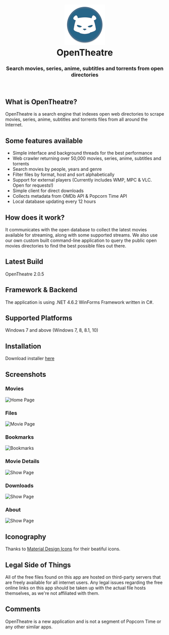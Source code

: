 <h1 align="center">
  <img src="/opentheatre/Resources/opentheatre-logo.png" height="128" width="128" alt="Logo" />
  <br />
  OpenTheatre
</h1>

<h3 align="center">Search movies, series, anime, subtitles and torrents from open directories</h3>
<div align="center">
</div>
<br />

## What is OpenTheatre?
OpenTheatre is a search engine that indexes open web directories to scrape movies, series, anime, subtitles and torrents files from all around the Internet.  

## Some features available
- Simple interface and background threads for the best performance
- Web crawler returning over 50,000 movies, series, anime, subtitles and torrents
- Search movies by people, years and genre
- Filter files by format, host and sort alphabetically
- Support for external players (Currently includes WMP, MPC & VLC. Open for requests!)
- Simple client for direct downloads
- Collects metadata from OMDb API & Popcorn Time API
- Local database updating every 12 hours

## How does it work?
It communicates with the open database to collect the latest movies available for streaming, along with some supported streams. We also use our own custom built command-line application to query the public open movies directories to find the best possible files out there.

## Latest Build
OpenTheatre 2.0.5

## Framework & Backend
The application is using .NET 4.6.2 WinForms Framework written in C#.

## Supported Platforms
Windows 7 and above (Windows 7, 8, 8.1, 10)

## Installation
Download installer [here](https://github.com/invu/opentheatre-app/releases/download/0.2.0.5/OpenTheatreInstaller.exe)

## Screenshots
### Movies
![Home Page](https://raw.githubusercontent.com/invu/opentheatre-app/master/screenshots/movies.png)

### Files
![Movie Page](https://raw.githubusercontent.com/invu/opentheatre-app/master/screenshots/files.png)

### Bookmarks
![Bookmarks](https://raw.githubusercontent.com/invu/opentheatre-app/master/screenshots/bookmarks.png)

### Movie Details
![Show Page](https://raw.githubusercontent.com/invu/opentheatre-app/master/screenshots/movie%20details.png)

### Downloads
![Show Page](https://raw.githubusercontent.com/invu/opentheatre-app/master/screenshots/downloads.png)

### About
![Show Page](https://raw.githubusercontent.com/invu/opentheatre-app/master/screenshots/about.png)

## Iconography
Thanks to [Material Design Icons](https://materialdesignicons.com/) for their beatiful icons.

## Legal Side of Things
All of the free files found on this app are hosted on third-party servers that are freely available for all internet users. Any legal issues regarding the free online links on this app should be taken up with the actual file hosts themselves, as we're not affiliated with them.

## Comments
OpenTheatre is a new application and is not a segment of Popcorn Time or any other similar apps.
